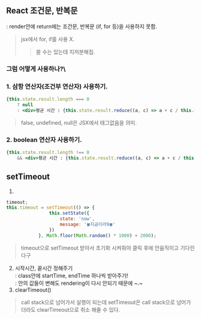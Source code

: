## React 조건문, 반복문
: render안에 return에는 조건문, 반복문 (if, for 등)을 사용하지 못함.
> jsx에서 for, if를 사용 X.
>> 쓸 수는 있는데 지저분해짐.
### 그럼 어떻게 사용하나?\
### 1. 삼항 연산자(조건부 연산자) 사용하기.
``` jsx
{this.state.result.length === 0
    ? null
    : <div>평균 시간 : {this.state.result.reduce((a, c) => a + c / this.state.result.length}ms</div>}
```            
> false, undefined, null은 JSX에서 태그없음을 의미.

### 2. boolean 연산자 사용하기.
``` jsx
{this.state.result.length !== 0
    && <div>평균 시간 : {this.state.result.reduce((a, c) => a + c / this.state.result.length}ms</div>}
```
## setTimeout
1. 
``` jsx
timeout;
this.timeout = setTimeout(() => {
                this.setState({
                    state: 'now',
                    message: '🍀지금이라9🍀'
                })
            }, Math.floor(Math.random() * 1000) + 2000);
```
> timeout으로 setTimeout 받아서 초기화 시켜줘야 클릭 후에 안움직이고 기다린다구
2. 시작시간, 끝시간 정해주기\
: class안에 startTime, endTime 하나씩 받아주기!\
: 안의 값들이 변해도 rendering이 다시 안되기 때문에 ~.~
3. clearTimeout()
> call stack으로 넘어가서 실행이 되는데 setTimeout은 call stack으로 넘어가더라도 clearTimeout으로 취소 해줄 수 있다.
